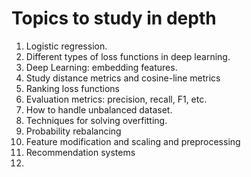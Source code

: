 # Topics to study in depth
1. Logistic regression.
2. Different types of loss functions in deep learning.
3. Deep Learning: embedding features.
4. Study distance metrics and cosine-line metrics
4. Ranking loss functions
5. Evaluation metrics: precision, recall, F1, etc.
5. How to handle unbalanced dataset.
6. Techniques for solving overfitting.
7. Probability rebalancing
8. Feature modification and scaling and preprocessing
9. Recommendation systems
10. 